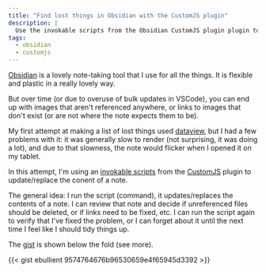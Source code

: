 ```yaml
---
title: "Find lost things in Obsidian with the CustomJS plugin"
description: |
  Use the invokable scripts from the Obsidian CustomJS plugin plugin to find and manage lost images and links.
tags:
  - obsidian
  - customjs
---
```


[Obsidian](https://obsidian.md) is a lovely note-taking tool that I use for all the things. 
It is flexible and plastic in a really lovely way. 

But over time (or due to overuse of bulk updates in VSCode), you can end up with images that aren't referenced anywhere, or links to images that don't exist (or are not where the note expects them to be).

My first attempt at making a list of lost things used [dataview](https://github.com/blacksmithgu/obsidian-dataview), but I had a few problems with it: it was generally slow to render (not surprising, it was doing a lot), and due to that slowness, the note would flicker when I opened it on my tablet.

In this attempt, I'm using an [invokable scripts](https://github.com/saml-dev/obsidian-custom-js#invocable-scripts) from the [CustomJS](https://github.com/saml-dev/obsidian-custom-js) plugin to update/replace the conent of a note. 

The general idea: I run the script (command), it updates/replaces the contents of a note. I can review that note and decide if unreferenced files should be deleted, or if links need to be fixed, etc. I can run the script again to verify that I've fixed the problem, or I can forget about it until the next time I feel like I should tidy things up.

The [gist](https://gist.github.com/ebullient/9574764676b96530659e4f65945d3392) is shown below the fold (see more).

<!--more-->

{{< gist ebullient 9574764676b96530659e4f65945d3392 >}}
